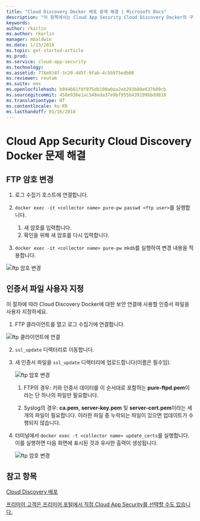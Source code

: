 ```yaml
---
title: "Cloud Discovery Docker 배포 문제 해결 | Microsoft Docs"
description: "이 항목에서는 Cloud App Security Cloud Discovery Docker의 구성을 수정하는 프로세스를 설명합니다."
keywords: 
author: rkarlin
ms.author: rkarlin
manager: mbaldwin
ms.date: 1/15/2018
ms.topic: get-started-article
ms.prod: 
ms.service: cloud-app-security
ms.technology: 
ms.assetid: 776e834f-3c20-4d5f-9fab-4c5b975edb06
ms.reviewer: reutam
ms.suite: ems
ms.openlocfilehash: b994661f0f875db100a0aa2eb293b88e637b89cb
ms.sourcegitcommit: 458e936e1ac548eda37e9bf955b439199bbdd018
ms.translationtype: HT
ms.contentlocale: ko-KR
ms.lasthandoff: 01/16/2018
---
```

# <a name="troubleshooting-the-cloud-app-security-cloud-discovery-docker"></a>Cloud App Security Cloud Discovery Docker 문제 해결

## <a name="changing-the-ftp-password"></a>FTP 암호 변경


1. 로그 수집기 호스트에 연결합니다.

2.  `docker exec -it <collector name> pure-pw passwd <ftp user>`를 실행합니다.

    1. 새 암호를 입력합니다.
    2. 확인을 위해 새 암호를 다시 입력합니다.
 
3.  `docker exec -it <collector name> pure-pw mkdb`를 실행하여 변경 내용을 적용합니다.


  ![ftp 암호 변경](./media/ftp-connect.png)

## <a name="customize-certificate-files"></a>인증서 파일 사용자 지정

이 절차에 따라 Cloud Discovery Docker에 대한 보안 연결에 사용할 인증서 파일을 사용자 지정하세요.

1.  FTP 클라이언트를 열고 로그 수집기에 연결합니다.

  ![ftp 클라이언트에 연결](./media/ftp-connect.png)

2.  `ssl_update` 디렉터리로 이동합니다.
3.  새 인증서 파일을 `ssl_update` 디렉터리에 업로드합니다(이름은 필수임).

    ![ftp 암호 변경](./media/new-certs.png)

    1.  FTP의 경우: 키와 인증서 데이터를 이 순서대로 포함하는 **pure-ftpd.pem**이라는 단 하나의 파일만 필요합니다.
    
    2.  Syslog의 경우: **ca.pem**, **server-key.pem** 및 **server-cert.pem**이라는 세 개의 파일이 필요합니다. 이러한 파일 중 누락되는 파일이 있으면 업데이트가 수행되지 않습니다.

4.  터미널에서 `docker exec -t <collector name> update_certs`를 실행합니다. 이를 실행하면 다음 화면에 표시된 것과 유사한 출력이 생성됩니다.

    ![ftp 암호 변경](./media/update-certs.png)

## <a name="see-also"></a>참고 항목
[Cloud Discovery 배포](set-up-cloud-discovery.md)

[프리미어 고객은 프리미어 포털에서 직접 Cloud App Security를 선택할 수도 있습니다.](https://premier.microsoft.com/)

